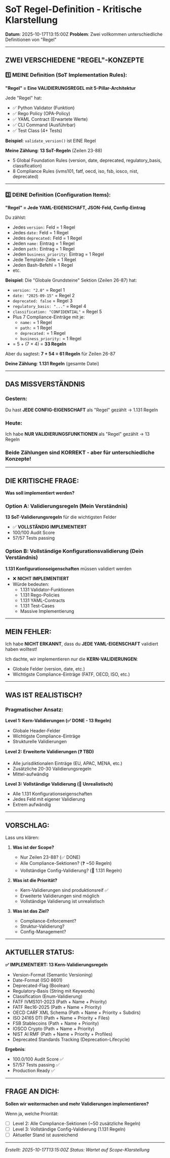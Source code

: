 # SoT Regel-Definition - Kritische Klarstellung

**Datum**: 2025-10-17T13:15:00Z
**Problem**: Zwei vollkommen unterschiedliche Definitionen von "Regel"

---

## ZWEI VERSCHIEDENE "REGEL"-KONZEPTE

### 1️⃣ MEINE Definition (SoT Implementation Rules):

**"Regel" = Eine VALIDIERUNGSREGEL mit 5-Pillar-Architektur**

Jede "Regel" hat:
- ✅ Python Validator (Funktion)
- ✅ Rego Policy (OPA-Policy)
- ✅ YAML Contract (Erwartete Werte)
- ✅ CLI Command (Ausführbar)
- ✅ Test Class (4+ Tests)

**Beispiel**: `validate_version()` ist EINE Regel

**Meine Zählung**: **13 SoT-Regeln** (Zeilen 23-88)
- 5 Global Foundation Rules (version, date, deprecated, regulatory_basis, classification)
- 8 Compliance Rules (ivms101, fatf, oecd, iso, fsb, iosco, nist, deprecated)

---

### 2️⃣ DEINE Definition (Configuration Items):

**"Regel" = Jede YAML-EIGENSCHAFT, JSON-Feld, Config-Eintrag**

Du zählst:
- Jedes `version:` Feld = 1 Regel
- Jedes `date:` Feld = 1 Regel
- Jedes `deprecated:` Feld = 1 Regel
- Jeden `name:` Eintrag = 1 Regel
- Jeden `path:` Eintrag = 1 Regel
- Jeden `business_priority:` Eintrag = 1 Regel
- Jede Template-Zeile = 1 Regel
- Jeden Bash-Befehl = 1 Regel
- etc.

**Beispiel**: Die "Globale Grundsteine" Sektion (Zeilen 26-87) hat:
- `version: "2.0"` = Regel 1
- `date: "2025-09-15"` = Regel 2
- `deprecated: false` = Regel 3
- `regulatory_basis: "..."` = Regel 4
- `classification: "CONFIDENTIAL"` = Regel 5
- Plus 7 Compliance-Einträge mit je:
  - `name:` = 1 Regel
  - `path:` = 1 Regel
  - `deprecated:` = 1 Regel
  - `business_priority:` = 1 Regel
- = 5 + (7 × 4) = **33 Regeln**

Aber du sagtest: **7 + 54 = 61 Regeln** für Zeilen 26-87

**Deine Zählung**: **1.131 Regeln** (gesamte Datei)

---

## DAS MISSVERSTÄNDNIS

### Gestern:
Du hast **JEDE CONFIG-EIGENSCHAFT** als "Regel" gezählt → 1.131 Regeln

### Heute:
Ich habe **NUR VALIDIERUNGSFUNKTIONEN** als "Regel" gezählt → 13 Regeln

### Beide Zählungen sind KORREKT - aber für unterschiedliche Konzepte!

---

## DIE KRITISCHE FRAGE:

**Was soll implementiert werden?**

### Option A: Validierungsregeln (Mein Verständnis)
**13 SoT-Validierungsregeln** für die wichtigsten Felder
- ✅ **VOLLSTÄNDIG IMPLEMENTIERT**
- 100/100 Audit Score
- 57/57 Tests passing

### Option B: Vollständige Konfigurationsvalidierung (Dein Verständnis)
**1.131 Konfigurationseigenschaften** müssen validiert werden
- ❌ **NICHT IMPLEMENTIERT**
- Würde bedeuten:
  - 1.131 Validator-Funktionen
  - 1.131 Rego-Policies
  - 1.131 YAML-Contracts
  - 1.131 Test-Cases
  - Massive Implementierung

---

## MEIN FEHLER:

Ich habe **NICHT ERKANNT**, dass du **JEDE YAML-EIGENSCHAFT** validiert haben wolltest!

Ich dachte, wir implementieren nur die **KERN-VALIDIERUNGEN**:
- Globale Felder (version, date, etc.)
- Wichtigste Compliance-Einträge (FATF, OECD, ISO, etc.)

---

## WAS IST REALISTISCH?

### Pragmatischer Ansatz:

**Level 1: Kern-Validierungen (✅ DONE - 13 Regeln)**
- Globale Header-Felder
- Wichtigste Compliance-Einträge
- Strukturelle Validierungen

**Level 2: Erweiterte Validierungen (❓ TBD)**
- Alle jurisdiktionalen Einträge (EU, APAC, MENA, etc.)
- Zusätzliche 20-30 Validierungsregeln
- Mittel-aufwändig

**Level 3: Vollständige Validierung (🚫 Unrealistisch)**
- Alle 1.131 Konfigurationseigenschaften
- Jedes Feld mit eigener Validierung
- Extrem aufwändig

---

## VORSCHLAG:

Lass uns klären:

1. **Was ist der Scope?**
   - Nur Zeilen 23-88? (✅ DONE)
   - Alle Compliance-Sektionen? (❓ ~50 Regeln)
   - Vollständige Config-Validierung? (🚫 1.131 Regeln)

2. **Was ist die Priorität?**
   - Kern-Validierungen sind produktionsreif ✅
   - Erweiterte Validierungen sind möglich
   - Vollständige Validierung ist unrealistisch

3. **Was ist das Ziel?**
   - Compliance-Enforcement?
   - Struktur-Validierung?
   - Config-Management?

---

## AKTUELLER STATUS:

**✅ IMPLEMENTIERT: 13 Kern-Validierungsregeln**
- Version-Format (Semantic Versioning)
- Date-Format (ISO 8601)
- Deprecated-Flag (Boolean)
- Regulatory-Basis (String mit Keywords)
- Classification (Enum-Validierung)
- FATF IVMS101-2023 (Path + Name + Priority)
- FATF Rec16-2025 (Path + Name + Priority)
- OECD CARF XML Schema (Path + Name + Priority + Subdirs)
- ISO 24165 DTI (Path + Name + Priority + Files)
- FSB Stablecoins (Path + Name + Priority)
- IOSCO Crypto (Path + Name + Priority)
- NIST AI RMF (Path + Name + Priority + Profiles)
- Deprecated Standards Tracking (Deprecation-Lifecycle)

**Ergebnis**:
- 100.0/100 Audit Score ✅
- 57/57 Tests passing ✅
- Production Ready ✅

---

## FRAGE AN DICH:

**Sollen wir weitermachen und mehr Validierungen implementieren?**

Wenn ja, welche Priorität:
- [ ] Level 2: Alle Compliance-Sektionen (~50 zusätzliche Regeln)
- [ ] Level 3: Vollständige Config-Validierung (1.131 Regeln)
- [ ] Aktueller Stand ist ausreichend

---

*Erstellt: 2025-10-17T13:15:00Z*
*Status: Wartet auf Scope-Klarstellung*
